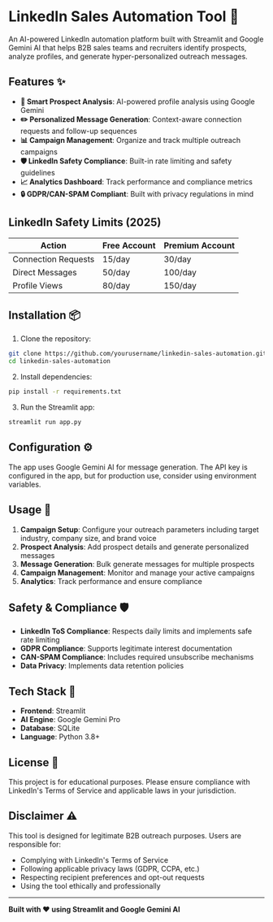 # LinkedIn Sales Automation Tool 🚀

An AI-powered LinkedIn automation platform built with Streamlit and Google Gemini AI that helps B2B sales teams and recruiters identify prospects, analyze profiles, and generate hyper-personalized outreach messages.

## Features ✨

- **🎯 Smart Prospect Analysis**: AI-powered profile analysis using Google Gemini
- **✏️ Personalized Message Generation**: Context-aware connection requests and follow-up sequences
- **📊 Campaign Management**: Organize and track multiple outreach campaigns
- **🛡️ LinkedIn Safety Compliance**: Built-in rate limiting and safety guidelines
- **📈 Analytics Dashboard**: Track performance and compliance metrics
- **🔒 GDPR/CAN-SPAM Compliant**: Built with privacy regulations in mind

## LinkedIn Safety Limits (2025)

| Action | Free Account | Premium Account |
|--------|-------------|-----------------|
| Connection Requests | 15/day | 30/day |
| Direct Messages | 50/day | 100/day |
| Profile Views | 80/day | 150/day |

## Installation 📦

1. Clone the repository:
```bash
git clone https://github.com/yourusername/linkedin-sales-automation.git
cd linkedin-sales-automation
```

2. Install dependencies:
```bash
pip install -r requirements.txt
```

3. Run the Streamlit app:
```bash
streamlit run app.py
```

## Configuration ⚙️

The app uses Google Gemini AI for message generation. The API key is configured in the app, but for production use, consider using environment variables.

## Usage 🎯

1. **Campaign Setup**: Configure your outreach parameters including target industry, company size, and brand voice
2. **Prospect Analysis**: Add prospect details and generate personalized messages
3. **Message Generation**: Bulk generate messages for multiple prospects
4. **Campaign Management**: Monitor and manage your active campaigns
5. **Analytics**: Track performance and ensure compliance

## Safety & Compliance 🛡️

- **LinkedIn ToS Compliance**: Respects daily limits and implements safe rate limiting
- **GDPR Compliance**: Supports legitimate interest documentation
- **CAN-SPAM Compliance**: Includes required unsubscribe mechanisms
- **Data Privacy**: Implements data retention policies

## Tech Stack 🔧

- **Frontend**: Streamlit
- **AI Engine**: Google Gemini Pro
- **Database**: SQLite
- **Language**: Python 3.8+

## License 📝

This project is for educational purposes. Please ensure compliance with LinkedIn's Terms of Service and applicable laws in your jurisdiction.

## Disclaimer ⚠️

This tool is designed for legitimate B2B outreach purposes. Users are responsible for:
- Complying with LinkedIn's Terms of Service
- Following applicable privacy laws (GDPR, CCPA, etc.)
- Respecting recipient preferences and opt-out requests
- Using the tool ethically and professionally

---

**Built with ❤️ using Streamlit and Google Gemini AI**
